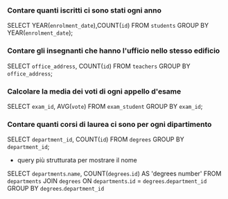 ### Contare quanti iscritti ci sono stati ogni anno
SELECT YEAR(`enrolment_date`),COUNT(`id`) 
FROM `students` 
GROUP BY YEAR(`enrolment_date`);

### Contare gli insegnanti che hanno l'ufficio nello stesso edificio
SELECT `office_address`, COUNT(`id`) 
FROM `teachers` 
GROUP BY `office_address`;

### Calcolare la media dei voti di ogni appello d'esame
SELECT `exam_id`, AVG(`vote`)
FROM `exam_student`
GROUP BY `exam_id`;

### Contare quanti corsi di laurea ci sono per ogni dipartimento
SELECT `department_id`, COUNT(`id`) 
FROM `degrees`
GROUP BY `department_id`;

- query più strutturata per mostrare il nome 

SELECT `departments`.`name`, COUNT(`degrees`.`id`) AS 'degrees number'
FROM `departments` 
JOIN `degrees`
ON `departments`.`id` = `degrees`.`department_id`
GROUP BY `degrees`.`department_id`